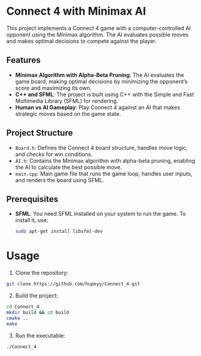 # Connect 4 with Minimax AI

This project implements a Connect 4 game with a computer-controlled AI opponent using the Minimax algorithm. The AI evaluates possible moves and makes optimal decisions to compete against the player.

## Features
- **Minimax Algorithm with Alpha-Beta Pruning**: The AI evaluates the game board, making optimal decisions by minimizing the opponent’s score and maximizing its own.
- **C++ and SFML**: The project is built using C++ with the Simple and Fast Multimedia Library (SFML) for rendering.
- **Human vs AI Gameplay**: Play Connect 4 against an AI that makes strategic moves based on the game state.

## Project Structure

- `Board.h`: Defines the Connect 4 board structure, handles move logic, and checks for win conditions.
- `AI.h`: Contains the Minimax algorithm with alpha-beta pruning, enabling the AI to calculate the best possible move.
- `main.cpp`: Main game file that runs the game loop, handles user inputs, and renders the board using SFML.

## Prerequisites

- **SFML**: You need SFML installed on your system to run the game. To install it, use:
  ```bash
  sudo apt-get install libsfml-dev

# Usage
1. Clone the repository:
```bash
git clone https://github.com/hupeyy/Connect_4.git
```

2. Build the project:
```bash
cd Connect_4
mkdir build && cd build
cmake ..
make
```

3. Run the executable:
```bash
./Connect_4
```
